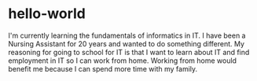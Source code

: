 # hello-world
I'm currently learning the fundamentals of informatics in IT. I have been a Nursing Assistant for 20 years and wanted to do something different. My reasoning for going to school for IT is that I want to learn about IT and find employment in IT so I can work from home. 
Working from home would benefit me because I can spend more time with my family.
